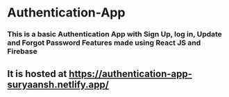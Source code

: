 # Authentication-App
### This is a basic Authentication App with Sign Up, log in, Update and Forgot Password Features made using React JS and Firebase

## It is hosted at https://authentication-app-suryaansh.netlify.app/










